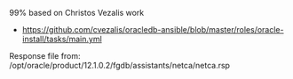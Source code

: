99% based on Christos Vezalis work
- https://github.com/cvezalis/oracledb-ansible/blob/master/roles/oracle-install/tasks/main.yml

Response file from:
	/opt/oracle/product/12.1.0.2/fgdb/assistants/netca/netca.rsp
	